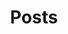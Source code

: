 ---
title: "Posts"
description: "Tags by Iain Pritchard"
categories:
 - "posts"
layout: tags
permalink: "/tags/"
---